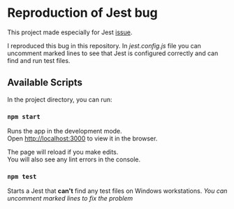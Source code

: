# Reproduction of Jest bug

This project made especially for Jest [issue](https://github.com/facebook/jest/issues/13761).

I reproduced this bug in this repository. In _jest.config.js_ file you can uncomment marked lines
to see that Jest is configured correctly and can find and run test files.

## Available Scripts

In the project directory, you can run:

### `npm start`

Runs the app in the development mode.\
Open [http://localhost:3000](http://localhost:3000) to view it in the browser.

The page will reload if you make edits.\
You will also see any lint errors in the console.

### `npm test`

Starts a Jest that **can't** find any test files on Windows workstations. 
_You can uncomment marked lines to fix the problem_